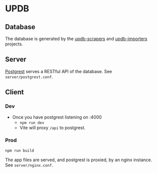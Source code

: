 # UPDB

## Database

The database is generated by the [updb-scrapers](https://github.com/uapublius/updb-scrapers) and [updb-importers](https://github.com/uapublius/updb-importers) projects.

## Server

[Postgrest](https://postgrest.org) serves a RESTful API of the database. See `server/postgrest.conf`.

## Client

### Dev

- Once you have postgrest listening on :4000
  - `npm run dev`
  - Vite will proxy `/api` to postgrest.

### Prod

`npm run build`

The app files are served, and postgrest is proxied, by an nginx instance. See `server/nginx.conf`.

